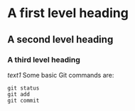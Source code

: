 # A first level heading
## A second level heading
### A third level heading

*text1*
Some basic Git commands are:
```
git status
git add
git commit
```
